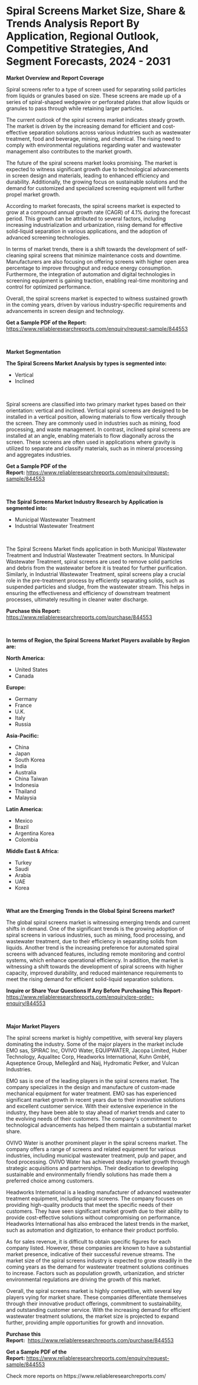 <p><h1>Spiral Screens Market Size, Share & Trends Analysis Report By Application, Regional Outlook, Competitive Strategies, And Segment Forecasts, 2024 - 2031</h1></p><p><strong>Market Overview and Report Coverage</strong></p>
<p><p>Spiral screens refer to a type of screen used for separating solid particles from liquids or granules based on size. These screens are made up of a series of spiral-shaped wedgewire or perforated plates that allow liquids or granules to pass through while retaining larger particles.</p><p>The current outlook of the spiral screens market indicates steady growth. The market is driven by the increasing demand for efficient and cost-effective separation solutions across various industries such as wastewater treatment, food and beverage, mining, and chemical. The rising need to comply with environmental regulations regarding water and wastewater management also contributes to the market growth.</p><p>The future of the spiral screens market looks promising. The market is expected to witness significant growth due to technological advancements in screen design and materials, leading to enhanced efficiency and durability. Additionally, the growing focus on sustainable solutions and the demand for customized and specialized screening equipment will further propel market growth.</p><p>According to market forecasts, the spiral screens market is expected to grow at a compound annual growth rate (CAGR) of 4.1% during the forecast period. This growth can be attributed to several factors, including increasing industrialization and urbanization, rising demand for effective solid-liquid separation in various applications, and the adoption of advanced screening technologies.</p><p>In terms of market trends, there is a shift towards the development of self-cleaning spiral screens that minimize maintenance costs and downtime. Manufacturers are also focusing on offering screens with higher open area percentage to improve throughput and reduce energy consumption. Furthermore, the integration of automation and digital technologies in screening equipment is gaining traction, enabling real-time monitoring and control for optimized performance.</p><p>Overall, the spiral screens market is expected to witness sustained growth in the coming years, driven by various industry-specific requirements and advancements in screen design and technology.</p></p>
<p><strong>Get a Sample PDF of the Report:</strong> <a href="https://www.reliableresearchreports.com/enquiry/request-sample/844553">https://www.reliableresearchreports.com/enquiry/request-sample/844553</a></p>
<p>&nbsp;</p>
<p><strong>Market Segmentation</strong></p>
<p><strong>The Spiral Screens Market Analysis by types is segmented into:</strong></p>
<p><ul><li>Vertical</li><li>Inclined</li></ul></p>
<p>&nbsp;</p>
<p><p>Spiral screens are classified into two primary market types based on their orientation: vertical and inclined. Vertical spiral screens are designed to be installed in a vertical position, allowing materials to flow vertically through the screen. They are commonly used in industries such as mining, food processing, and waste management. In contrast, inclined spiral screens are installed at an angle, enabling materials to flow diagonally across the screen. These screens are often used in applications where gravity is utilized to separate and classify materials, such as in mineral processing and aggregates industries.</p></p>
<p><strong>Get a Sample PDF of the Report:</strong>&nbsp;<a href="https://www.reliableresearchreports.com/enquiry/request-sample/844553">https://www.reliableresearchreports.com/enquiry/request-sample/844553</a></p>
<p>&nbsp;</p>
<p><strong>The Spiral Screens Market Industry Research by Application is segmented into:</strong></p>
<p><ul><li>Municipal Wastewater Treatment</li><li>Industrial Wastewater Treatment</li></ul></p>
<p>&nbsp;</p>
<p><p>The Spiral Screens Market finds application in both Municipal Wastewater Treatment and Industrial Wastewater Treatment sectors. In Municipal Wastewater Treatment, spiral screens are used to remove solid particles and debris from the wastewater before it is treated for further purification. Similarly, in Industrial Wastewater Treatment, spiral screens play a crucial role in the pre-treatment process by efficiently separating solids, such as suspended particles and sludge, from the wastewater stream. This helps in ensuring the effectiveness and efficiency of downstream treatment processes, ultimately resulting in cleaner water discharge.</p></p>
<p><strong>Purchase this Report:</strong>&nbsp; <a href="https://www.reliableresearchreports.com/purchase/844553">https://www.reliableresearchreports.com/purchase/844553</a></p>
<p>&nbsp;</p>
<p><strong>In terms of Region, the Spiral Screens Market Players available by Region are:</strong></p>
<p>
    <p> <strong> North America: </strong>
        <ul>
            <li>United States</li>
            <li>Canada</li>
        </ul>
        </p> 
    <p> <strong> Europe: </strong>
        <ul>
            <li>Germany</li>
            <li>France</li>
            <li>U.K.</li>
            <li>Italy</li>
            <li>Russia</li>
        </ul>
        </p> 
    <p> <strong> Asia-Pacific: </strong>
        <ul>
            <li>China</li>
            <li>Japan</li>
            <li>South Korea</li>
            <li>India</li>
            <li>Australia</li>
            <li>China Taiwan</li>
            <li>Indonesia</li>
            <li>Thailand</li>
            <li>Malaysia</li>
        </ul>
        </p> 
    <p> <strong> Latin America: </strong>
        <ul>
            <li>Mexico</li>
            <li>Brazil</li>
            <li>Argentina Korea</li>
            <li>Colombia</li>
        </ul>
        </p> 
    <p> <strong> Middle East & Africa: </strong>
        <ul>
            <li>Turkey</li>
            <li>Saudi</li>
            <li>Arabia</li>
            <li>UAE</li>
            <li>Korea</li>
        </ul>
    </p>
    </p>
<p>&nbsp;</p>
<p><strong>What are the Emerging Trends in the Global Spiral Screens market?</strong></p>
<p><p>The global spiral screens market is witnessing emerging trends and current shifts in demand. One of the significant trends is the growing adoption of spiral screens in various industries, such as mining, food processing, and wastewater treatment, due to their efficiency in separating solids from liquids. Another trend is the increasing preference for automated spiral screens with advanced features, including remote monitoring and control systems, which enhance operational efficiency. In addition, the market is witnessing a shift towards the development of spiral screens with higher capacity, improved durability, and reduced maintenance requirements to meet the rising demand for efficient solid-liquid separation solutions.</p></p>
<p><strong>Inquire or Share Your Questions If Any Before Purchasing This Report</strong>- <a href="https://www.reliableresearchreports.com/enquiry/pre-order-enquiry/844553">https://www.reliableresearchreports.com/enquiry/pre-order-enquiry/844553</a></p>
<p>&nbsp;</p>
<p><strong>Major Market Players</strong></p>
<p><p>The spiral screens market is highly competitive, with several key players dominating the industry. Some of the major players in the market include EMO sas, SPIRAC Inc, OVIVO Water, EQUIPWATER, Jacopa Limited, Huber Technology, Aqualitec Corp, Headworks International, Kuhn GmbH, Aqseptence Group, Mellegård and Naij, Hydromatic Petker, and Vulcan Industries.</p><p>EMO sas is one of the leading players in the spiral screens market. The company specializes in the design and manufacture of custom-made mechanical equipment for water treatment. EMO sas has experienced significant market growth in recent years due to their innovative solutions and excellent customer service. With their extensive experience in the industry, they have been able to stay ahead of market trends and cater to the evolving needs of their customers. The company's commitment to technological advancements has helped them maintain a substantial market share.</p><p>OVIVO Water is another prominent player in the spiral screens market. The company offers a range of screens and related equipment for various industries, including municipal wastewater treatment, pulp and paper, and food processing. OVIVO Water has achieved steady market growth through strategic acquisitions and partnerships. Their dedication to developing sustainable and environmentally friendly solutions has made them a preferred choice among customers.</p><p>Headworks International is a leading manufacturer of advanced wastewater treatment equipment, including spiral screens. The company focuses on providing high-quality products that meet the specific needs of their customers. They have seen significant market growth due to their ability to provide cost-effective solutions without compromising on performance. Headworks International has also embraced the latest trends in the market, such as automation and digitization, to enhance their product portfolio.</p><p>As for sales revenue, it is difficult to obtain specific figures for each company listed. However, these companies are known to have a substantial market presence, indicative of their successful revenue streams. The market size of the spiral screens industry is expected to grow steadily in the coming years as the demand for wastewater treatment solutions continues to increase. Factors such as population growth, urbanization, and stricter environmental regulations are driving the growth of this market.</p><p>Overall, the spiral screens market is highly competitive, with several key players vying for market share. These companies differentiate themselves through their innovative product offerings, commitment to sustainability, and outstanding customer service. With the increasing demand for efficient wastewater treatment solutions, the market size is projected to expand further, providing ample opportunities for growth and innovation.</p></p>
<p><strong>Purchase this Report:</strong>&nbsp;&nbsp;<a href="https://www.reliableresearchreports.com/purchase/844553">https://www.reliableresearchreports.com/purchase/844553</a></p>
<p></p>
<p><strong>Get a Sample PDF of the Report:</strong>&nbsp;<a href="https://www.reliableresearchreports.com/enquiry/request-sample/844553">https://www.reliableresearchreports.com/enquiry/request-sample/844553</a></p>
<p>Check more reports on https://www.reliableresearchreports.com/</p>